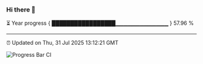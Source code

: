 ### Hi there 👋

⏳ Year progress { █████████████████▁▁▁▁▁▁▁▁▁▁▁▁▁ } 57.96 %

---

⏰ Updated on Thu, 31 Jul 2025 13:12:21 GMT

![Progress Bar CI](https://github.com/IshwaranRudhara/GIT-ACTION/workflows/Progress%20Bar%20CI/badge.svg)
